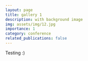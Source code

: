 ```yaml
---
layout: page
title: gallery 1
description: with background image
img: assets/img/12.jpg
importance: 1
category: conference
related_publications: false
---
```


Testing :)
